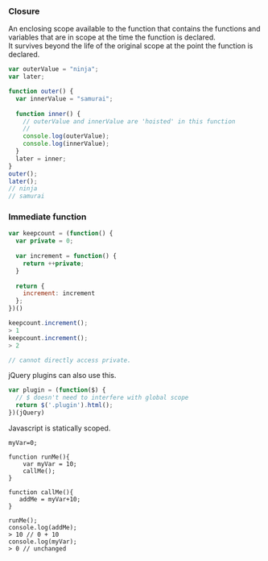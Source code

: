 ### Closure

An enclosing scope available to the function that contains the functions and variables that are in scope at the time the function is declared.  
It survives beyond the life of the original scope at the point the function is declared.

```javascript
var outerValue = "ninja";
var later;

function outer() {
  var innerValue = "samurai";
  
  function inner() {
    // outerValue and innerValue are 'hoisted' in this function
    // 
    console.log(outerValue);
    console.log(innerValue);
  }
  later = inner;
}
outer();
later();
// ninja
// samurai
```

### Immediate function 

```javascript
var keepcount = (function() {
  var private = 0;
  
  var increment = function() {
    return ++private;
  }
  
  return {
    increment: increment
  };
})()

keepcount.increment();
> 1
keepcount.increment();
> 2

// cannot directly access private.
```

jQuery plugins can also use this.

```javascript
var plugin = (function($) {
  // $ doesn't need to interfere with global scope
  return $('.plugin').html();
})(jQuery)
```

Javascript is statically scoped.

```
myVar=0;

function runMe(){
    var myVar = 10;
    callMe();
}

function callMe(){
   addMe = myVar+10;
}

runMe();
console.log(addMe);
> 10 // 0 + 10
console.log(myVar);
> 0 // unchanged
```

